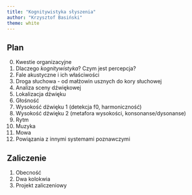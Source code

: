 ```yaml
---
title: "Kognitywistyka słyszenia"
author: "Krzysztof Basiński"
theme: white
---
```


## Plan

0. Kwestie organizacyjne
1. Dlaczego _kognitywistyka_? Czym jest percepcja?
2. Fale akustyczne i ich właściwości
3. Droga słuchowa - od małżowin usznych do kory słuchowej
3. Analiza sceny dźwiękowej
3. Lokalizacja dźwięku
3. Głośność
3. Wysokość dźwięku 1 (detekcja f0, harmoniczność)
3. Wysokość dźwięku 2 (metafora wysokości, konsonanse/dysonanse)
3. Rytm
3. Muzyka
3. Mowa
3. Powiązania z innymi systemami poznawczymi


## Zaliczenie

1. Obecność
2. Dwa kolokwia
3. Projekt zaliczeniowy
